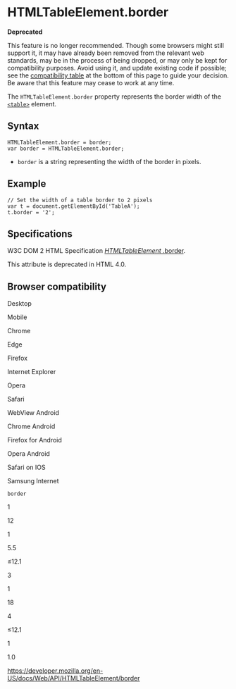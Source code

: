 HTMLTableElement.border
=======================

**Deprecated**

This feature is no longer recommended. Though some browsers might still support it, it may have already been removed from the relevant web standards, may be in the process of being dropped, or may only be kept for compatibility purposes. Avoid using it, and update existing code if possible; see the [compatibility table](#browser_compatibility) at the bottom of this page to guide your decision. Be aware that this feature may cease to work at any time.

The `HTMLTableElement.border` property represents the border width of the [`<table>`](https://developer.mozilla.org/en-US/docs/Web/HTML/Element/table) element.

Syntax
------

    HTMLTableElement.border = border;
    var border = HTMLTableElement.border;

-   `border` is a string representing the width of the border in pixels.

Example
-------

    // Set the width of a table border to 2 pixels
    var t = document.getElementById('TableA');
    t.border = '2';

Specifications
--------------

W3C DOM 2 HTML Specification [*HTMLTableElement* .border](https://www.w3.org/TR/DOM-Level-2-HTML/html.html#ID-50969400).

This attribute is deprecated in HTML 4.0.

Browser compatibility
---------------------

Desktop

Mobile

Chrome

Edge

Firefox

Internet Explorer

Opera

Safari

WebView Android

Chrome Android

Firefox for Android

Opera Android

Safari on IOS

Samsung Internet

`border`

1

12

1

5.5

≤12.1

3

1

18

4

≤12.1

1

1.0

<a href="https://developer.mozilla.org/en-US/docs/Web/API/HTMLTableElement/border" class="_attribution-link">https://developer.mozilla.org/en-US/docs/Web/API/HTMLTableElement/border</a>
